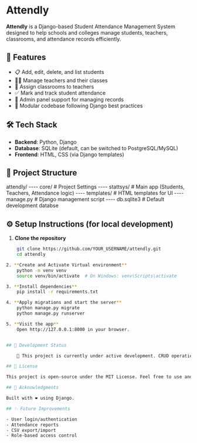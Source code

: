 # Attendly

**Attendly** is a Django-based Student Attendance Management System designed to help schools and colleges manage students, teachers, classrooms, and attendance records efficiently.

## 🚀 Features

- 📋 Add, edit, delete, and list students  
- 👨‍🏫 Manage teachers and their classes  
- 🏫 Assign classrooms to teachers  
- ✅ Mark and track student attendance  
- 🔐 Admin panel support for managing records  
- 🧩 Modular codebase following Django best practices  

## 🛠️ Tech Stack

- **Backend**: Python, Django  
- **Database**: SQLite (default, can be switched to PostgreSQL/MySQL)  
- **Frontend**: HTML, CSS (via Django templates)  

## 📁 Project Structure
attendly/
---- core/       # Project Settings
---- stattsys/   # Main app (Students, Teachers, Attendance logic)
---- templates/  # HTML templates for UI
---- manage.py   # Django management script
---- db.sqlite3  # Default development databse

## ⚙️ Setup Instructions (for local development)

1. **Clone the repository**

```bash
    git clone https://github.com/YOUR_USERNAME/attendly.git
    cd attendly

2. **Create and Activate Virtual environment**
    python -m venv venv
    source venv/bin/activate  # On Windows: venv\Scripts\activate

3. **Install dependencies**
    pip install -r requirements.txt

4. **Apply migrations and start the server**
    python manage.py migrate
    python manage.py runserver

5. **Visit the app**
    Open http://127.0.0.1:8000 in your browser.


## 🧪 Development Status

    🔨 This project is currently under active development. CRUD operations for all models are being implemented step by step.

## 📜 License

This project is open-source under the MIT License. Feel free to use and adapt it.

## 🙌 Acknowledgments

Built with ❤️ using Django.

## ✨ Future Improvements

- User login/authentication  
- Attendance reports  
- CSV export/import  
- Role-based access control  


